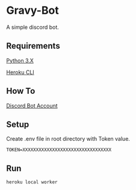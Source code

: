 # Gravy-Bot

A simple discord bot.

## Requirements

[Python 3.X](https://www.python.org/downloads/)

[Heroku CLI](https://devcenter.heroku.com/articles/heroku-cli)

## How To

[Discord Bot Account](https://discordpy.readthedocs.io/en/rewrite/discord.html)

## Setup

Create .env file in root directory with Token value.

`TOKEN=XXXXXXXXXXXXXXXXXXXXXXXXXXXXXXXXX`

## Run

```command line
heroku local worker
```